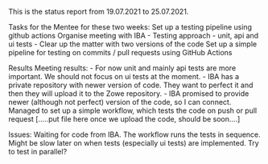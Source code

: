 This is the status report from 19.07.2021 to 25.07.2021.
  
Tasks for the Mentee for these two weeks:
  Set up a testing pipeline using github actions
  Organise meeting with IBA
    - Testing approach - unit, api and ui tests
    - Clear up the matter with two versions of the code
  Set up a simple pipeline for testing on commits / pull requests using GitHub Actions

Results
  Meeting results:
    - For now unit and mainly api tests are more important. We should not focus on ui tests at the moment.
    - IBA has a private repository with newer version of code. They want to perfect it and then they will upload it to the Zowe repository.
    - IBA promised to provide newer (although not perfect) version of the code, so I can connect.
  Managed to set up a simple workflow, which tests the code on push or pull request [.....put file here once we upload the code, should be soon....]

Issues:
  Waiting for code from IBA.
  The workflow runs the tests in sequence. Might be slow later on when tests (especially ui tests) are implemented. Try to test in parallel?


